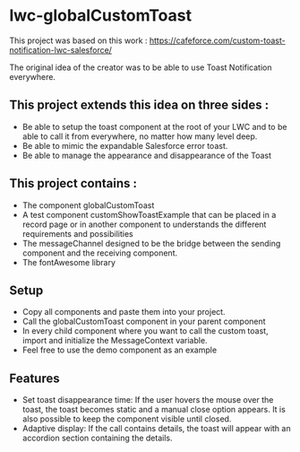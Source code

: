 # lwc-globalCustomToast

This project was based on this work : https://cafeforce.com/custom-toast-notification-lwc-salesforce/

The original idea of the creator was to be able to use Toast Notification everywhere.

## This project extends this idea on three sides : 

- Be able to setup the toast component at the root of your LWC and to be able to call it from everywhere, no matter how many level deep.
- Be able to mimic the expandable Salesforce error toast.
- Be able to manage the appearance and disappearance of the Toast

## This project contains :

- The component globalCustomToast
- A test component customShowToastExample that can be placed in a record page or in another component to understands the different requirements and possibilities
- The messageChannel designed to be the bridge between the sending component and the receiving component.
- The fontAwesome library

## Setup

- Copy all components and paste them into your project.
- Call the globalCustomToast component in your parent component
- In every child component where you want to call the custom toast, import and initialize the MessageContext variable.
- Feel free to use the demo component as an example

## Features

- Set toast disappearance time: If the user hovers the mouse over the toast, the toast becomes static and a manual close option appears. It is also possible to keep the component visible until closed.
- Adaptive display: If the call contains details, the toast will appear with an accordion section containing the details.